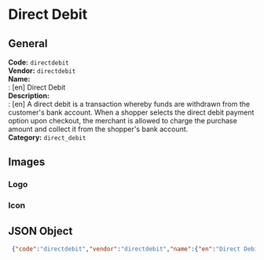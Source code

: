 # Direct Debit 
## General 
**Code:** `directdebit`  
**Vendor:** `directdebit`  
**Name:**  
:	[en] Direct Debit  
**Description:**  
: [en] A direct debit is a transaction whereby funds are withdrawn from the customer's bank account. When a shopper selects the direct debit payment option upon checkout, the merchant is allowed to charge the purchase amount and collect it from the shopper's bank account.  
**Category:** `direct_debit`  
## Images 
### Logo 
### Icon 
## JSON Object 
```json
 {"code":"directdebit","vendor":"directdebit","name":{"en":"Direct Debit"},"description":{"en":"A\u00a0direct debit\u00a0is a transaction whereby funds are withdrawn from the customer's bank account. When a shopper selects the direct debit payment option upon checkout, the merchant is allowed to charge the purchase amount and collect it from the shopper's bank account."},"countries":null,"category":"direct_debit"}```  
